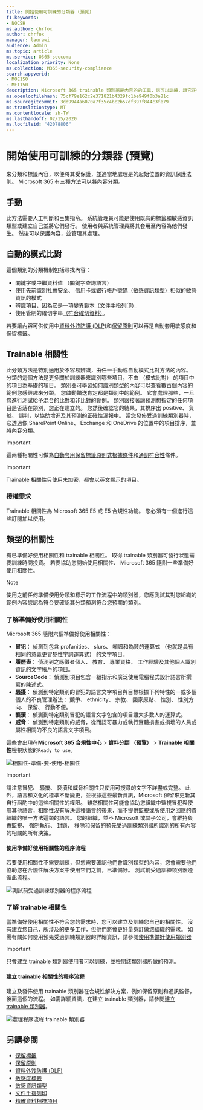 ```yaml
---
title: 開始使用可訓練的分類器 (預覽)
f1.keywords:
- NOCSH
ms.author: chrfox
author: chrfox
manager: laurawi
audience: Admin
ms.topic: article
ms.service: O365-seccomp
localization_priority: None
ms.collection: M365-security-compliance
search.appverid:
- MOE150
- MET150
description: Microsoft 365 trainable 類別器是內容的的工具，您可以訓練，讓它正值與負值的範例，來查看辨識各種類型。 類別器調校完成之後，您確認它的結果正確無誤。 然後您可以用它來搜尋整個組織的內容及分類它納入資料外洩防護 (DLP) 或保留原則或套用保留或敏感度標籤。
ms.openlocfilehash: 75cf79e162c2e371821b4329fc1be949f0b3a81c
ms.sourcegitcommit: 3dd9944a6070a7f35c4bc2b57df397f844c3fe79
ms.translationtype: MT
ms.contentlocale: zh-TW
ms.lasthandoff: 02/15/2020
ms.locfileid: "42078806"
---
```

# <a name="getting-started-with-trainable-classifiers-preview"></a>開始使用可訓練的分類器 (預覽)

來分類和標籤內容，以便將其受保護，並適當地處理是的起始位置的資訊保護法則。 Microsoft 365 有三種方法可以將內容分類。

## <a name="manually"></a>手動

此方法需要人工判斷和巨集指令。 系統管理員可能是使用既有的標籤和敏感資訊類型或建立自己並將它們發行。 使用者與系統管理員將其套用至內容為他們發生。 然後可以保護內容，並管理其處理。

## <a name="automated-pattern-matching"></a>自動的模式比對

這個類別的分類機制包括尋找內容：

- 關鍵字或中繼資料值 （關鍵字查詢語言）
- 使用先前識別社會安全、 信用卡或銀行帳戶號碼[（敏感資訊類型）](what-the-sensitive-information-types-look-for.md)相似的敏感資訊的模式
- 辨識項目，因為它是一項變異範本[（文件手指列印）](document-fingerprinting.md)
- 使用管制的確切字串[（符合確切資料）](create-custom-sensitive-information-types-with-exact-data-match-based-classification.md)。

若要讓內容可供使用中[資料外洩防護 (DLP)](data-loss-prevention-policies.md)和[保留原則](retention-policies.md)可以再是自動套用敏感度和保留標籤。

## <a name="trainable-classifiers"></a>Trainable 相關性

此分類方法是特別適用於不容易辨識，由任一手動或自動模式比對方法的內容。 分類的這個方法是更多關於訓練器來識別哪些項目，不由 （模式比對） 的項目中的項目為基礎的項目。 類別器可學習如何識別類型的內容可以查看數百個內容的範例您感興趣來分類。 您啟動饋送肯定都是類別中的範例。 它會處理那些，一旦您進行測試給予混合的比對和非比對的範例。 類別器接著讓預測想指定的任何項目是否落在類別，您正在建立的。 您然後確認它的結果，其排序出 positive、 負號、 誤判，以協助增進及其預測的正確性漏報中。 當您發佈受過訓練類別器時，它透過像 SharePoint Online、 Exchange 和 OneDrive 的位置中的項目排序，並將內容分類。

> [!IMPORTANT]
> 這兩種相關性可做為[自動套用保留標籤原則式根據條件](labels.md#applying-a-retention-label-automatically-based-on-conditions)和[通訊符合性](communication-compliance.md)條件。

> [!IMPORTANT]
> Trainable 相關性只使用未加密，都會以英文顯示的項目。

### <a name="licensing-requirements"></a>授權需求

Trainable 相關性為 Microsoft 365 E5 或 E5 合規性功能。 您必須有一個進行這些訂閱加以使用。

## <a name="types-of-classifiers"></a>類型的相關性

有已準備好使用相關性和 trainable 相關性。 取得 trainable 類別器可發行狀態需要訓練時間投資。 若要協助您開始使用相關性、 Microsoft 365 隨附一些準備好使用相關性。

> [!NOTE]
> 使用之前任何準備使用分類和標示的工作流程中的類別器，您應測試其對您組織的範例內容您認為符合要確認其分類預測符合您預期的類別。

### <a name="understanding-ready-to-use-classifiers"></a>了解準備好使用相關性

Microsoft 365 隨附六個準備好使用相關性：

- **冒犯**： 偵測到包含 profanities、 slurs、 嘲諷和偽裝的運算式 （也就是具有相同的意義更冒犯性字詞運算式） 的文字項目。
- **履歷表**： 偵測到之應徵者個人、 教育、 專業資格、 工作經驗及其他個人識別資訊的文字帳戶的項目。
- **SourceCode**： 偵測到項目包含一組指示和廣泛使用電腦程式設計語言所撰寫的陳述式。
- **騷擾**： 偵測到特定類別的冒犯的語言文字項目與目標根據下列特性的一或多個個人的不良管理辦法： 競爭、 ethnicity、 宗教、 國家原點、 性別、 性別方向、 保留、 行動不便。
- **褻瀆**： 偵測到特定類別冒犯的語言文字包含的項目讓大多數人的運算式。
- **威脅**： 偵測到特定類別的威脅，從而認可暴力或執行實體損害或損壞的人員或屬性相關的不良的語言文字項目。

這些會出現在**Microsoft 365 合規性中心** > **資料分類 （預覽）** > **Trainable 相關性**檢視狀態的`Ready to use`。

![相關性-準備-要-使用-相關性](../media/classifiers-ready-to-use-classifiers.png)

> [!IMPORTANT]
> 請注意冒犯、 騷擾、 褻瀆和威脅相關性只使用可搜尋的文字不詳盡或完整。  此外，語言和文化的標準不斷變更，並根據這些最新資訊，Microsoft 保留來更新其自行斟酌中的這些相關性的權限。 雖然相關性可能會協助您組織中監視冒犯與使用其他語言，相關性沒有解決這種語言的後果，而不提供監視或所使用之回應的貴組織的唯一方法這類的語言。 您的組織，並不 Microsoft 或其子公司，會維持負責監視、 強制執行、 封鎖、 移除和保留的預先受過訓練類別器所識別的所有內容的相關的所有決策。

#### <a name="process-flow-for-using-ready-to-use-classifiers"></a>使用準備好使用相關性的程序流程

若要使用相關性不需要訓練，但您需要確認他們會識別類型的內容，您會需要他們協助您在合規性解決方案中使用它們之前，已準備好。 測試前受過訓練類別器遵循此流程。

![測試前受過訓練類別器的程序流程](../media/classifier-pre-trained-classifier-flow.png)

### <a name="understanding-trainable-classifiers"></a>了解 trainable 相關性

當準備好使用相關性不符合您的需求時，您可以建立及訓練您自己的相關性。 沒有建立您自己，所涉及的更多工作，但他們將會更好量身訂做您組織的需求。 如需有關如何使用預先受過訓練類別器的詳細資訊，請參閱[使用準備好使用類別器](classifier-using-a-ready-to-use-classifier.md)

> [!IMPORTANT]
> 只會建立 trainable 類別器使用者可以訓練，並檢閱該類別器所做的預測。

#### <a name="process-flow-for-creating-trainable-classifiers"></a>建立 trainable 相關性的程序流程

建立及發佈使用 trainable 類別器在合規性解決方案，例如保留原則和通訊監督，後面這個的流程。 如需詳細資訊，在建立 trainable 類別器，請參閱[建立 trainable 類別器](classifier-creating-a-trainable-classifier.md)。

![處理程序流程 trainable 類別器](../media/classifier-trainable-classifier-flow.png)

## <a name="see-also"></a>另請參閱

- [保留標籤](labels.md)
- [保留原則](retention-policies.md)
- [資料外洩防護 (DLP)](data-loss-prevention-policies.md)
- [敏感度標籤](sensitivity-labels.md)
- [敏感資訊類型](what-the-sensitive-information-types-look-for.md)
- [文件手指列印](document-fingerprinting.md)
- [精確資料相符項目](create-custom-sensitive-information-types-with-exact-data-match-based-classification.md)
